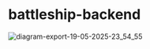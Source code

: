 # battleship-backend
![diagram-export-19-05-2025-23_54_55](https://github.com/user-attachments/assets/ab63902c-cd3e-421f-98c3-4f69855d5e06)
